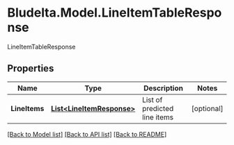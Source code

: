 # Bludelta.Model.LineItemTableResponse
LineItemTableResponse

## Properties

Name | Type | Description | Notes
------------ | ------------- | ------------- | -------------
**LineItems** | [**List&lt;LineItemResponse&gt;**](LineItemResponse.md) | List of predicted line items | [optional] 

[[Back to Model list]](../README.md#documentation-for-models) [[Back to API list]](../README.md#documentation-for-api-endpoints) [[Back to README]](../README.md)

